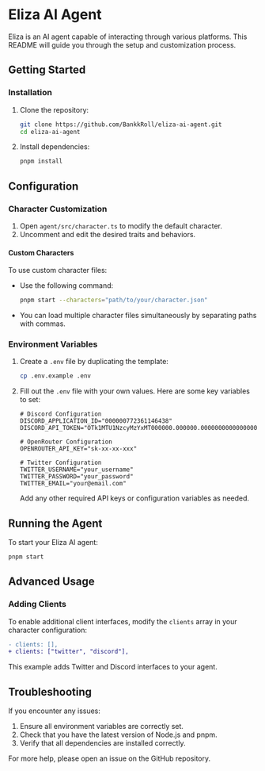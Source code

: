 # Eliza AI Agent

Eliza is an AI agent capable of interacting through various platforms. This README will guide you through the setup and customization process.

## Getting Started

### Installation

1. Clone the repository:
   ```bash
   git clone https://github.com/BankkRoll/eliza-ai-agent.git
   cd eliza-ai-agent
   ```

2. Install dependencies:
   ```bash
   pnpm install
   ```

## Configuration

### Character Customization

1. Open `agent/src/character.ts` to modify the default character.
2. Uncomment and edit the desired traits and behaviors.

#### Custom Characters

To use custom character files:

- Use the following command:
  ```bash
  pnpm start --characters="path/to/your/character.json"
  ```
- You can load multiple character files simultaneously by separating paths with commas.

### Environment Variables

1. Create a `.env` file by duplicating the template:
   ```bash
   cp .env.example .env
   ```

2. Fill out the `.env` file with your own values. Here are some key variables to set:

   ```env
   # Discord Configuration
   DISCORD_APPLICATION_ID="000000772361146438"
   DISCORD_API_TOKEN="OTk1MTU1NzcyMzYxMT000000.000000.00000000000000000000000000000000"

   # OpenRouter Configuration
   OPENROUTER_API_KEY="sk-xx-xx-xxx"

   # Twitter Configuration
   TWITTER_USERNAME="your_username"
   TWITTER_PASSWORD="your_password"
   TWITTER_EMAIL="your@email.com"
   ```

   Add any other required API keys or configuration variables as needed.

## Running the Agent

To start your Eliza AI agent:

```bash
pnpm start
```

## Advanced Usage

### Adding Clients

To enable additional client interfaces, modify the `clients` array in your character configuration:

```diff
- clients: [],
+ clients: ["twitter", "discord"],
```

This example adds Twitter and Discord interfaces to your agent.

## Troubleshooting

If you encounter any issues:

1. Ensure all environment variables are correctly set.
2. Check that you have the latest version of Node.js and pnpm.
3. Verify that all dependencies are installed correctly.

For more help, please open an issue on the GitHub repository.